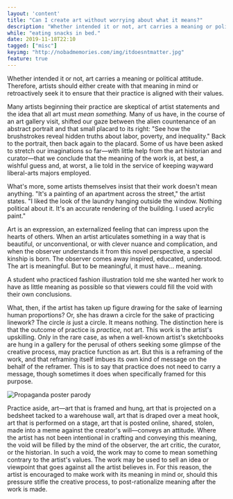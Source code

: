 ```yaml
---
layout: 'content'
title: "Can I create art without worrying about what it means?"
description: "Whether intended it or not, art carries a meaning or political attitude"
while: "eating snacks in bed."
date: 2019-11-18T22:10
tagged: ["misc"]
keyimg: "http://nobadmemories.com/img/itdoesntmatter.jpg"
feature: true
---
```


Whether intended it or not, art carries a meaning or political attitude. Therefore, artists should either create with that meaning in mind or retroactively seek it to ensure that their practice is aligned with their values.

Many artists beginning their practice are skeptical of artist statements and the idea that all art must *mean something.* Many of us have, in the course of an art gallery visit, shifted our gaze between the alien countenance of an abstract portrait and that small placard to its right: "See how the brushstrokes reveal hidden truths about labor, poverty, and inequality." Back to the portrait, then back again to the placard. Some of us have been asked to stretch our imaginations so far—with little help from the art historian and curator—that we conclude that the meaning of the work is, at best, a wishful guess and, at worst, a lie told in the service of keeping wayward liberal-arts majors employed.

What's more, some artists themselves insist that their work doesn't mean anything. "It's a painting of an apartment across the street," the artist states. "I liked the look of the laundry hanging outside the window. Nothing political about it. It's an accurate rendering of the building. I used acrylic paint."



Art is an expression, an externalized feeling that can impress upon the hearts of others. When an artist articulates something in a way that is beautiful, or unconventional, or with clever nuance and complication, and when the observer understands it from this novel perspective, a special kinship is born. The observer comes away inspired, educated, understood. The art is meaningful. But to be meaningful, it must have... meaning.

A student who practiced fashion illustration told me she wanted her work to have as little meaning as possible so that viewers could fill the void with their own conclusions. 

What, then, if the artist has taken up figure drawing for the sake of learning human proportions? Or, she has drawn a circle for the sake of practicing linework? The circle *is* just a circle. It means nothing. The distinction here is that the outcome of practice is *practice,* not art. This work is the artist's upskilling. Only in the rare case, as when a well-known artist's sketchbooks are hung in a gallery for the perusal of others seeking some glimpse of the creative process, may practice function as art. But this is a reframing of the work, and that reframing itself imbues its own kind of message on the behalf of the reframer. This is to say that practice does not need to carry a message, though sometimes it does when specifically framed for this purpose.

![Propaganda poster parody](http://nobadmemories.com/img/itdoesntmatter.jpg)

Practice aside, art—art that is framed and hung, art that is projected on a bedsheet tacked to a warehouse wall, art that is draped over a meat hook, art that is performed on a stage, art that is posted online, shared, stolen, made into a meme against the creator's will—conveys an attitude. Where the artist has not been intentional in crafting and conveying this meaning, the void will be filled by the mind of the observer, the art critic, the curator, or the historian. In such a void, the work may to come to mean something contrary to the artist's values. The work may be used to sell an idea or viewpoint that goes against all the artist believes in. For this reason, the artist is encouraged to make work with its meaning in mind or, should this pressure stifle the creative process, to post-rationalize meaning after the work is made.
